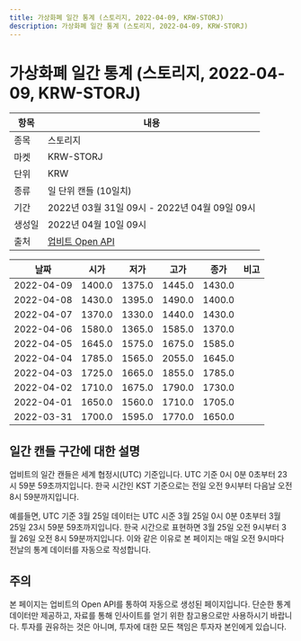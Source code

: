 ```yaml
---
title: 가상화폐 일간 통계 (스토리지, 2022-04-09, KRW-STORJ)
description: 가상화폐 일간 통계 (스토리지, 2022-04-09, KRW-STORJ)
---
```



가상화폐 일간 통계 (스토리지, 2022-04-09, KRW-STORJ)
===

|항목|내용|
|--|--|
|종목|스토리지|
|마켓|KRW-STORJ|
|단위|KRW|
|종류|일 단위 캔들 (10일치)|
|기간|2022년 03월 31일 09시 - 2022년 04월 09일 09시|
|생성일|2022년 04월 10일 09시|
|출처|[업비트 Open API](https://docs.upbit.com)|


|날짜|시가|저가|고가|종가|비고|
|--|--|--|--|--|--|
|2022-04-09|1400.0|1375.0|1445.0|1430.0|    |
|2022-04-08|1430.0|1395.0|1490.0|1400.0|    |
|2022-04-07|1370.0|1330.0|1440.0|1430.0|    |
|2022-04-06|1580.0|1365.0|1585.0|1370.0|    |
|2022-04-05|1645.0|1575.0|1675.0|1585.0|    |
|2022-04-04|1785.0|1565.0|2055.0|1645.0|    |
|2022-04-03|1725.0|1665.0|1855.0|1785.0|    |
|2022-04-02|1710.0|1675.0|1790.0|1730.0|    |
|2022-04-01|1650.0|1560.0|1710.0|1705.0|    |
|2022-03-31|1700.0|1595.0|1770.0|1650.0|    |


일간 캔들 구간에 대한 설명
---


업비트의 일간 캔들은 세계 협정시(UTC) 기준입니다. 
UTC 기준 0시 0분 0초부터 23시 59분 59초까지입니다. 
한국 시간인 KST 기준으로는 전일 오전 9시부터 다음날 오전 8시 59분까지입니다. 


예를들면, UTC 기준 3월 25일 데이터는 UTC 시준 3월 25일 0시 0분 0초부터 3월 25일 23시 59분 59초까지입니다. 
한국 시간으로 표현하면 3월 25일 오전 9시부터 3월 26일 오전 8시 59분까지입니다. 
이와 같은 이유로 본 페이지는 매일 오전 9시마다 전날의 통계 데이터를 자동으로 작성합니다. 


주의
---


본 페이지는 업비트의 Open API를 통하여 자동으로 생성된 페이지입니다. 
단순한 통계 데이터만 제공하고, 자료를 통해 인사이트를 얻기 위한 참고용으로만 사용하시기 바랍니다. 
투자를 권유하는 것은 아니며, 투자에 대한 모든 책임은 투자자 본인에게 있습니다. 
